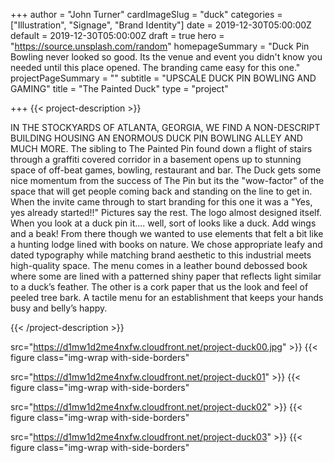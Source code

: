 +++
author = "John Turner"
cardImageSlug = "duck"
categories = ["Illustration", "Signage", "Brand Identity"]
date = 2019-12-30T05:00:00Z
default = 2019-12-30T05:00:00Z
draft = true
hero = "https://source.unsplash.com/random"
homepageSummary = "Duck Pin Bowling never looked so good. Its the venue and event you didn't know you needed until this place opened. The branding came easy for this one."
projectPageSummary = ""
subtitle = "UPSCALE DUCK PIN BOWLING AND GAMING"
title = "The Painted Duck"
type = "project"

+++
{{< project-description >}} <p>IN THE STOCKYARDS OF ATLANTA, GEORGIA, WE FIND A NON-DESCRIPT BUILDING HOUSING AN ENORMOUS DUCK PIN BOWLING ALLEY AND MUCH MORE. The sibling to The Painted Pin found down a flight of stairs through a graffiti covered corridor in a basement opens up to stunning space of off-beat games, bowling, restaurant and bar. The Duck gets some nice momentum from the success of The Pin but its the "wow-factor" of the space that will get people coming back and standing on the line to get in. When the invite came through to start branding for this one it was a "Yes, yes already started!!" Pictures say the rest. The logo almost designed itself. When you look at a duck pin it…. well, sort of looks like a duck. Add wings and a beak! From there though we wanted to use elements that felt a bit like a hunting lodge lined with books on nature. We chose appropriate leafy and dated typography while matching brand aesthetic to this industrial meets high-quality space. The menu comes in a leather bound debossed book where some are lined with a patterned shiny paper that reflects light similar to a duck’s feather. The other is a cork paper that us the look and feel of peeled tree bark. A tactile menu for an establishment that keeps your hands busy and belly’s happy. </p> {{< /project-description >}}

src="https://d1mw1d2me4nxfw.cloudfront.net/project-duck00.jpg" >}} {{< figure class="img-wrap with-side-borders" 

src="https://d1mw1d2me4nxfw.cloudfront.net/project-duck01" >}} {{< figure class="img-wrap with-side-borders" 

src="https://d1mw1d2me4nxfw.cloudfront.net/project-duck02" >}} {{< figure class="img-wrap with-side-borders" 

src="https://d1mw1d2me4nxfw.cloudfront.net/project-duck03" >}} {{< figure class="img-wrap with-side-borders" 